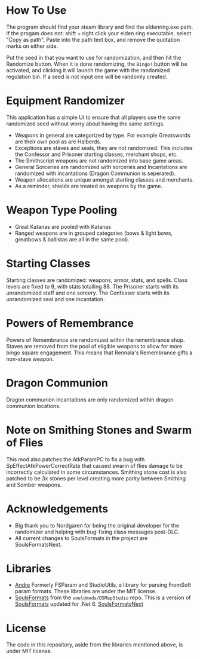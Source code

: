 # How To Use
The program should find your steam library and find the eldenring.exe path. If the progam does not: shift + right click your elden ring executable, select "Copy as path", Paste into the path text box, and remove the quotation marks on either side.

Put the seed in that you want to use for randomization, and then hit the Randomize button. When it is done randomizing, the `Bingo!` button will be activated, and clicking it will launch the game with the randomized regulation bin. If a seed is not input one will be randomly created.

# Equipment Randomizer
This application has a simple UI to ensure that all players use the same randomized seed without worry about having the same settings.
* Weapons in general are categorized by type. For example Greatswords are their own pool as are Halberds.
* Exceptions are staves and seals, they are not randomized. This includes the Confessor and Prisoner starting classes, merchant shops, etc.
* The Smithscript weapons are not randomized into base game areas.
* General Sorceries are randomized with sorceries and Incantations are randomized with incantations (Dragon Communion is seperated).
* Weapon allocations are unique amongst starting classes and merchants.
* As a reminder, shields are treated as weapons by the game. 

# Weapon Type Pooling
* Great Katanas are pooled with Katanas
* Ranged weapons are in grouped categories (bows & light bows, greatbows & ballistas are all in the same pool). 

# Starting Classes
Starting classes are randomized: weapons, armor, stats, and spells. Class levels are fixed to 9, with stats totalling 88.
The Prisoner starts with its unrandomized staff and one sorcery. 
The Confessor starts with its unrandomized seal and one incantation.

# Powers of Remembrance
Powers of Remembrance are randomized within the remembrance shop. Staves are removed from the pool of eligible weapons to allow for more bingo square engagement. This means that Rennala's Remembrance gifts a non-stave weapon.

# Dragon Communion
Dragon communion incantations are only randomized within dragon communion locations.

# Note on Smithing Stones and Swarm of Flies
This mod also patches the AtkParamPC to fix a bug with SpEffectAtkPowerCorrectRate that caused swarm of flies damage to be incorrectly calculated in some circumstances. Smithing stone cost is also patched to be 3x stones per level creating more parity between Smithing and Somber weapons.

# Acknowledgements
* Big thank you to Nordgaren for being the original developer for the randomizer and helping with bug-fixing class messages post-DLC.
* All current changes to SoulsFormats in the project are SoulsFormatsNext.

# Libraries
* [Andre](https://github.com/soulsmods/DSMapStudio/blob/master/src/Andre/Andre.Formats/Param.cs) Formerly FSParam and StudioUtils, a library for parsing FromSoft param formats. These libraries are under the MIT license.  
* [SoulsFormats](https://github.com/soulsmods/DSMapStudio/tree/master/src/Andre/SoulsFormats) from the `souldmods/DSMapStudio` repo. This is a version of [SoulsFormats](https://github.com/JKAnderson/SoulsFormats) updated for .Net 6.
[SoulsFormatsNext](https://github.com/soulsmods/SoulsFormatsNEXT/)

# License
The code in this repository, aside from the libraries mentioned above, is under MIT license.  
